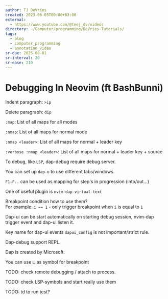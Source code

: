 ```yaml
---
author: TJ DeVries
created: 2023-06-05T00:00+03:00
external:
  - https://www.youtube.com/@teej_dv/videos
directory: ~/Computer/programming/DeVries-Tutorials/
tags:
  - blog
  - computer_programming
  - annotation_video
sr-due: 2025-08-01
sr-interval: 20
sr-ease: 210
---
```


# Debugging In Neovim (ft BashBunni)

Indent paragraph:<wbr class="f"> `>ip`

Delete paragraph:<wbr class="f"> `dip`

`:map`:<wbr class="f"> List of all maps for all modes

`:nmap`:<wbr class="f"> List of all maps for normal mode

`:nmap <leader>`:<wbr class="f"> List of all maps for normal + leader key

`:verbose :nmap <leader>`:<wbr class="f"> List of all maps for normal + leader key + source

To debug, like `LSP`, dap-debug require debug server.

You can set up `dap-u` to use different tabs/windows.

`F1-F..` can be used as mapping for step's in progression (into/out...)

One of useful plugin is `nvim-dap-virtual-text`

Breakpoint condition how to use them?
<br class="f">
For example: `i == 1` - only trigger breakpoint when `i` is equal to `1`

Dap-ui can be start automatically on starting debug session, nvim-dap trigger
event and dap-ui listen it.

Key name for dap-ui events `dapui_config` is not important/strict rule.

Dap-debug support REPL.

Dap is created by Microsoft.

You can use `ඞ` as symbol for breakpoint

TODO:<wbr class="f"> check remote debugging / attach to process.

TODO:<wbr class="f"> check LSP-symbols and start really use them

TODO:<wbr class="f"> <leader>td to run test?

